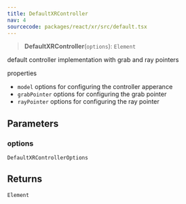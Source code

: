 ```yaml
---
title: DefaultXRController
nav: 4
sourcecode: packages/react/xr/src/default.tsx
---
```


> **DefaultXRController**(`options`): `Element`

default controller implementation with grab and ray pointers

properties
- `model` options for configuring the controller apperance
- `grabPointer` options for configuring the grab pointer
- `rayPointer` options for configuring the ray pointer

## Parameters

### options

`DefaultXRControllerOptions`

## Returns

`Element`
